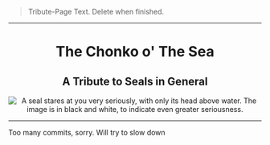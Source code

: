 > Tribute-Page Text. Delete when finished.

---

<h1 align='center'>The Chonko o' The Sea</h1>

<h2 align='center'>A Tribute to Seals in General</h2>

<p align='center'>
	<img src="https://i.pinimg.com/originals/6e/d8/7e/6ed87eb462be22345e812657ea4107ab.jpg" title="A Handsome Seal in Black and White" alt="A seal stares at you very seriously, with only its head above water. The image is in black and white, to indicate even greater seriousness.">
</p>





---
Too many commits, sorry. Will try to slow down